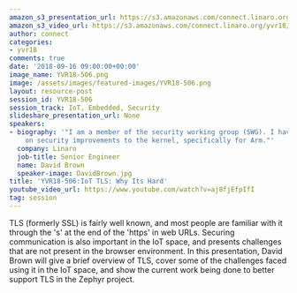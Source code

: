 ```yaml
---
amazon_s3_presentation_url: https://s3.amazonaws.com/connect.linaro.org/yvr18/presentations/yvr18-506.pdf
amazon_s3_video_url: https://s3.amazonaws.com/connect.linaro.org/yvr18/videos/yvr18-506.mp4
author: connect
categories:
- yvr18
comments: true
date: '2018-09-16 09:00:00+00:00'
image_name: YVR18-506.png
image: /assets/images/featured-images/YVR18-506.png
layout: resource-post
session_id: YVR18-506
session_track: IoT, Embedded, Security
slideshare_presentation_url: None
speakers:
- biography: '"I am a member of the security working group (SWG). I have been working
    on security improvements to the kernel, specifically for Arm."'
  company: Linaro
  job-title: Senior Engineer
  name: David Brown
  speaker-image: DavidBrown.jpg
title: 'YVR18-506:IoT TLS: Why Its Hard'
youtube_video_url: https://www.youtube.com/watch?v=aj8fjEfpIfI
tag: session
---
```


TLS (formerly SSL) is fairly well known, and most people are familiar with it through the 's' at the end of the 'https' in web URLs. Securing communication is also important in the IoT space, and presents challenges that are not present in the browser environment. In this presentation, David Brown will give a brief overview of TLS, cover some of the challenges faced using it in the IoT space, and show the current work being done to better support TLS in the Zephyr project.
